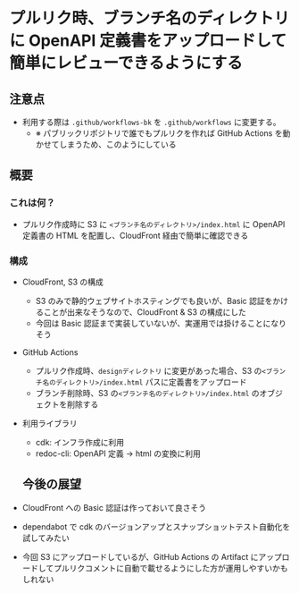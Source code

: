 # プルリク時、ブランチ名のディレクトリに OpenAPI 定義書をアップロードして簡単にレビューできるようにする

## 注意点

- 利用する際は `.github/workflows-bk` を `.github/workflows` に変更する。
  - ※ パブリックリポジトリで誰でもプルリクを作れば GitHub Actions を動かせてしまうため、このようにしている

## 概要

### これは何？

- プルリク作成時に S3 に `<ブランチ名のディレクトリ>/index.html` に OpenAPI 定義書の HTML を配置し、CloudFront 経由で簡単に確認できる

### 構成

- CloudFront, S3 の構成
  - S3 のみで静的ウェブサイトホスティングでも良いが、Basic 認証をかけることが出来なそうなので、CloudFront & S3 の構成にした
  - 今回は Basic 認証まで実装していないが、実運用では掛けることになりそう
- GitHub Actions
  - プルリク作成時、`designディレクトリ` に変更があった場合、S3 の`<ブランチ名のディレクトリ>/index.html` パスに定義書をアップロード
  - ブランチ削除時、S3 の`<ブランチ名のディレクトリ>/index.html` のオブジェクトを削除する
- 利用ライブラリ

  - cdk: インフラ作成に利用
  - redoc-cli: OpenAPI 定義 -> html の変換に利用

  ## 今後の展望

- CloudFront への Basic 認証は作っておいて良さそう
- dependabot で cdk のバージョンアップとスナップショットテスト自動化を試してみたい
- 今回 S3 にアップロードしているが、GitHub Actions の Artifact にアップロードしてプルリクコメントに自動で載せるようにした方が運用しやすいかもしれない
